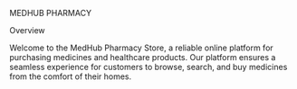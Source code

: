 MEDHUB PHARMACY

Overview

Welcome to the MedHub Pharmacy Store, a reliable online platform for purchasing medicines and healthcare products. Our platform ensures a seamless experience for customers to browse, search, and buy medicines from the comfort of their homes.
